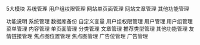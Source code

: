 5大模块
    系统管理
    用户组权限管理
    网站单页面管理
    网站文章管理
    其他功能管理

功能说明
    系统管理
        数据库备份
        自定义变量
    用户组权限管理
        用户管理
        用户组管理
        菜单管理
    内容管理
        单页面管理
        分类管理
        文章管理
        推荐类型管理
    其他功能管理
        友情链接管理
        焦点图位置管理
        焦点图管理
        广告位管理
        广告管理
